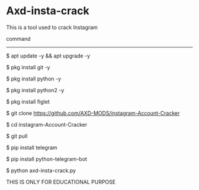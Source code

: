 # Axd-insta-crack
This is a tool used to crack Instagram

command

*************************


$ apt update -y && apt upgrade -y

$ pkg install git -y

$ pkg install python -y

$ pkg install python2 -y

$ pkg install figlet

$ git clone https://github.com/AXD-MODS/instagram-Account-Cracker

$ cd instagram-Account-Cracker

$ git pull

$ pip install telegram

$ pip install python-telegram-bot

$ python axd-insta-crack.py


THIS IS ONLY FOR EDUCATIONAL PURPOSE 
